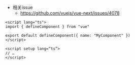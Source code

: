 - 相关issue
  - https://github.com/vuejs/vue-next/issues/4078
````vue
<script lang="ts">
import { defineComponent } from "vue"

export default defineComponent({ name: "MyComponent" })
</script>

<script setup lang=“ts”>
// …
</script>
